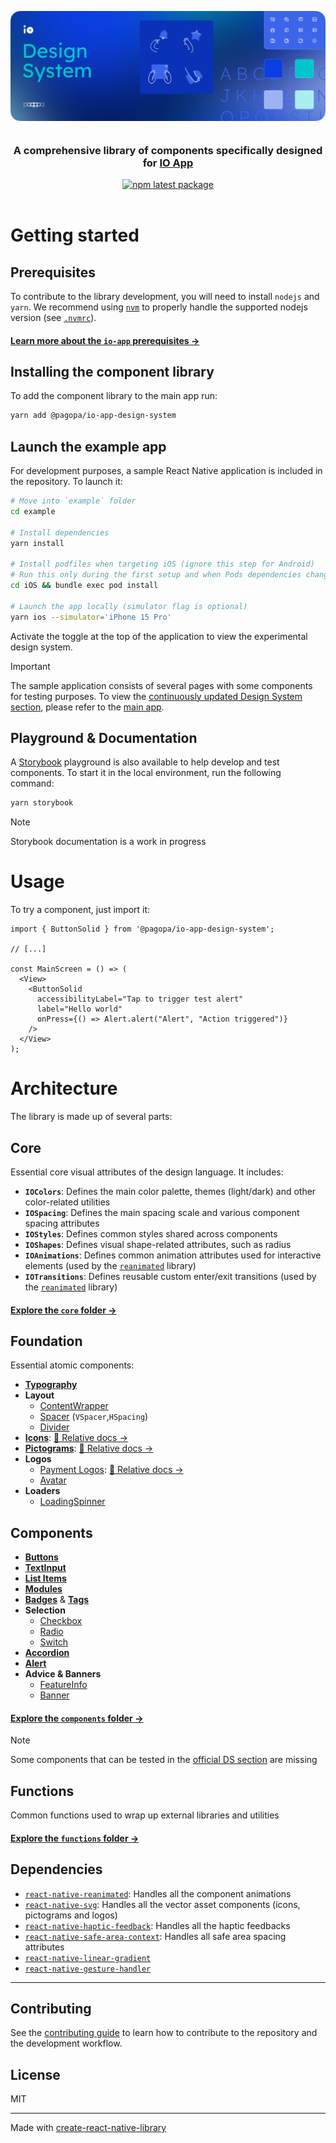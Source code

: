 <div style="display: flex; flex-direction: column; align-items: center">

<img alt="IO App Design System" src="repo-assets/io-app-design-system-github-cover.png" width="100%" style="max-width: 768px" align="center" /></br>
<h3 align="center" style="width: 100%">A comprehensive library of components specifically designed for <a href="https://github.com/pagopa/io-app">IO App</a></h3>
<!-- NPM Badge -->
<div align="center">
<a href="https://www.npmjs.com/package/@pagopa/io-app-design-system"><img alt="npm latest package" src="https://img.shields.io/npm/v/@pagopa/io-app-design-system/latest.svg"></a>
</div>

<br />

</div>


# Getting started

## Prerequisites
To contribute to the library development, you will need to install `nodejs` and `yarn`. We recommend using [`nvm`](https://github.com/nvm-sh/nvm) to properly handle the supported nodejs version (see [`.nvmrc`](./.nvmrc)).
#### [Learn more about the `io-app` prerequisites →](https://github.com/pagopa/io-app#prerequisites)
## Installing the component library
To add the component library to the main app run:

```bash
yarn add @pagopa/io-app-design-system
```

## Launch the example app
For development purposes, a sample React Native application is included in the repository. To launch it:

```bash
# Move into `example` folder
cd example

# Install dependencies 
yarn install

# Install podfiles when targeting iOS (ignore this step for Android)
# Run this only during the first setup and when Pods dependencies change
cd iOS && bundle exec pod install

# Launch the app locally (simulator flag is optional)
yarn ios --simulator='iPhone 15 Pro'
```
Activate the toggle at the top of the application to view the experimental design system.

> [!important]
> The sample application consists of several pages with some components for testing purposes. To view the [continuously updated Design System section](https://github.com/pagopa/io-app/tree/master/ts/features/design-system), please refer to the [main app](https://github.com/pagopa/io-app).

## Playground & Documentation
A [Storybook](https://storybook.js.org/) playground is also available to help develop and test components. To start it in the local environment, run the following command:

```bash
yarn storybook
```
> [!note]
> Storybook documentation is a work in progress

# Usage
To try a component, just import it:

```tsx
import { ButtonSolid } from '@pagopa/io-app-design-system';

// [...]

const MainScreen = () => (
  <View>
    <ButtonSolid
      accessibilityLabel="Tap to trigger test alert"
      label="Hello world"
      onPress={() => Alert.alert("Alert", "Action triggered")}
    />
  </View>
);
```

# Architecture
The library is made up of several parts:

## Core
Essential core visual attributes of the design language. It includes:

- **`IOColors`**: Defines the main color palette, themes (light/dark) and other color-related utilities
- **`IOSpacing`**: Defines the main spacing scale and various component spacing attributes
- **`IOStyles`**: Defines common styles shared across components
- **`IOShapes`**: Defines visual shape-related attributes, such as radius 
- **`IOAnimations`**: Defines common animation attributes used for interactive elements (used by the [`reanimated`](https://docs.swmansion.com/react-native-reanimated/) library)
- **`IOTransitions`**: Defines reusable custom enter/exit transitions (used by the [`reanimated`](https://docs.swmansion.com/react-native-reanimated/) library)

#### [Explore the `core` folder →](./src/core)

## Foundation
Essential atomic components:
* [**Typography**](./src/components/typography/)
* **Layout**
  * [ContentWrapper](./src/components/contentWrapper/)
  * [Spacer](./src/components/spacer/) (`VSpacer`,`HSpacing`)
  * [Divider](./src/components/divider/)
* [**Icons**](./src/components/icons/): [📖 Relative docs →](./src/components/icons/)
* [**Pictograms**](./src/components/pictograms/): [📖 Relative docs →](./src/components/pictograms/)
* **Logos**
  * [Payment Logos](./src/components/logos/): [📖 Relative docs →](./src/components/logos/)
  * [Avatar](./src/components/avatar/)
* **Loaders**
  * [LoadingSpinner](./src/components/loadingSpinner/)

## Components

* [**Buttons**](./src/components/buttons/)
* [**TextInput**](./src/components/textInput/)
* [**List Items**](./src/components/listitems/)
* [**Modules**](./src/components/modules/)
* [**Badges**](./src/components/badge/) & [**Tags**](./src/components/tag/)
* **Selection**
  * [Checkbox](./src/components/checkbox/)
  * [Radio](./src/components/radio/)
  * [Switch](./src/components/switch/)
* [**Accordion**](./src/components/accordion/)
* [**Alert**](./src/components/alert/)
* **Advice & Banners**
  * [FeatureInfo](./src/components/featureInfo/)
  * [Banner](./src/components/banner/)

#### [Explore the `components` folder →](./src/components)

> [!note]
> Some components that can be tested in the [official DS section](https://github.com/pagopa/io-app/tree/master/ts/features/design-system) are missing


## Functions
Common functions used to wrap up external libraries and utilities

#### [Explore the `functions` folder →](./src/functions)

## Dependencies
* [`react-native-reanimated`](https://github.com/software-mansion/react-native-reanimated): Handles all the component animations
* [`react-native-svg`](https://github.com/software-mansion/react-native-svg): Handles all the vector asset components (icons, pictograms and logos)
* [`react-native-haptic-feedback`](https://github.com/mkuczera/react-native-haptic-feedback): Handles all the haptic feedbacks
* [`react-native-safe-area-context`](https://github.com/th3rdwave/react-native-safe-area-context): Handles all safe area spacing attributes
* [`react-native-linear-gradient`](https://github.com/react-native-linear-gradient/react-native-linear-gradient)
* [`react-native-gesture-handler`](https://github.com/software-mansion/react-native-gesture-handler)

---

## Contributing

See the [contributing guide](CONTRIBUTING.md) to learn how to contribute to the repository and the development workflow.

## License

MIT

---

Made with [create-react-native-library](https://github.com/callstack/react-native-builder-bob)
